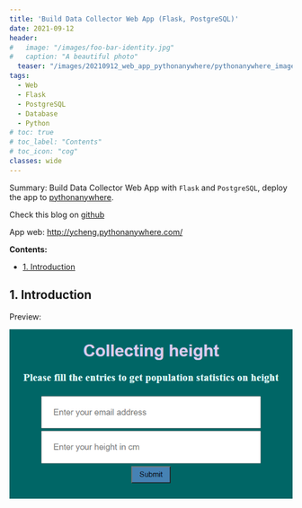 ```yaml
---
title: 'Build Data Collector Web App (Flask, PostgreSQL)'
date: 2021-09-12
header:
#   image: "/images/foo-bar-identity.jpg"
#   caption: "A beautiful photo"
  teaser: "/images/20210912_web_app_pythonanywhere/pythonanywhere_image.png"
tags:
  - Web
  - Flask
  - PostgreSQL
  - Database
  - Python
# toc: true
# toc_label: "Contents"
# toc_icon: "cog"
classes: wide
---
```


Summary: Build Data Collector Web App with `Flask` and `PostgreSQL`, deploy the app to [pythonanywhere](https://www.pythonanywhere.com/).

Check this blog on [github](https://github.com/ycheng22/ycheng22.github.io/blob/main/_posts/2021-09-12-Build_Data_Collector_Web_App.md)

App web: <http://ycheng.pythonanywhere.com/>

**Contents:**
- [1. Introduction](#1-introduction)


## 1. Introduction

Preview: 

![name](/images/20210912_web_app_pythonanywhere/pythonanywhere_image.png)